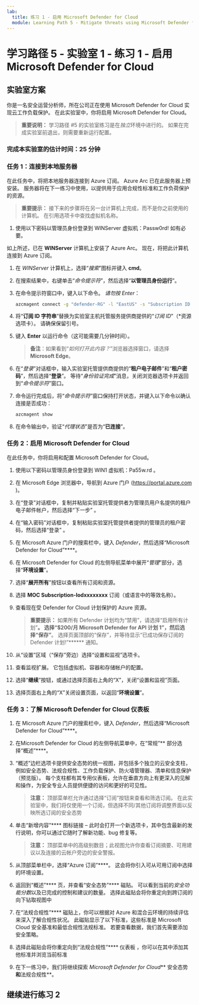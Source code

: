```yaml
---
lab:
  title: 练习 1 - 启用 Microsoft Defender for Cloud
  module: Learning Path 5 - Mitigate threats using Microsoft Defender for Cloud
---
```


# 学习路径 5 - 实验室 1 - 练习 1 - 启用 Microsoft Defender for Cloud

## 实验室方案

你是一名安全运营分析师，所在公司正在使用 Microsoft Defender for Cloud 实现云工作负载保护。 在此实验室中，你将启用 Microsoft Defender for Cloud。

>**重要说明：** 学习路径 #5 的实验室练习是在*独立*环境中进行的。 如果在完成实验室前退出，则需要重新运行配置。

### 完成本实验室的估计时间：25 分钟

### 任务 1：连接到本地服务器

在此任务中，将把本地服务器连接到 Azure 订阅。 Azure Arc 已在此服务器上预安装。 服务器将在下一练习中使用，以提供用于应用合规性标准和工作负荷保护的资源。

>**重要提示：** 接下来的步骤将在另一台计算机上完成，而不是你之前使用的计算机。 在引用选项卡中查找虚拟机名称。

1. 使用以下密码以管理员身份登录到 WINServer 虚拟机：Passw0rd! 如有必要。  

如上所述，已在 **WINServer** 计算机上安装了 Azure Arc。 现在，将把此计算机连接到 Azure 订阅。

1. 在 *WINServer* 计算机上，选择“*搜索*”图标并键入 **cmd**。

1. 在搜索结果中，右键单击“*命令提示符*”，然后选择“**以管理员身份运行**”。

1. 在命令提示符窗口中，键入以下命令。 *请勿按 Enter*：

    ```cmd
    azcmagent connect -g "defender-RG" -l "EastUS" -s "Subscription ID string"
    ```

1. 将“**订阅 ID 字符串**”替换为实验室主机托管服务提供商提供的“*订阅 ID*”（*资源选项卡）。 请确保保留引号。

1. 键入 **Enter** 以运行命令（这可能需要几分钟时间）。

    >**备注**：如果看到“*如何打开此内容？*”浏览器选择窗口，请选择 **Microsoft Edge**。

1. 在“*登录*”对话框中，输入实验室托管提供商提供的“**租户电子邮件**”和“**租户密码**”，然后选择“**登录**”。 等待“*身份验证完成*”消息，关闭浏览器选项卡并返回到“*命令提示符*”窗口。

1. 命令运行完成后，将“*命令提示符*”窗口保持打开状态，并键入以下命令以确认连接是否成功：

    ```cmd
    azcmagent show
    ```

1. 在命令输出中，验证“*代理状态*”是否为“**已连接**”。

### 任务 2：启用 Microsoft Defender for Cloud

在此任务中，你将启用和配置 Microsoft Defender for Cloud。

1. 使用以下密码以管理员身份登录到 WIN1 虚拟机：Pa55w.rd 。

1. 在 Microsoft Edge 浏览器中，导航到 Azure 门户 (<https://portal.azure.com> )。
  
1. 在“登录”对话框中，复制并粘贴实验室托管提供者为管理员用户名提供的租户电子邮件帐户，然后选择“下一步” 。

1. 在“输入密码”对话框中，复制粘贴实验室托管提供者提供的管理员的租户密码，然后选择“登录” 。

1. 在 Microsoft Azure 门户的搜索栏中，键入 *Defender*，然后选择“Microsoft Defender for Cloud”****。

1. 在 Microsoft Defender for Cloud 的左侧导航菜单中展开“*管理*”部分，选择“**环境设置**”。

1. 选择“**展开所有**”按钮以查看所有订阅和资源。

1. 选择 **MOC Subscription-lodxxxxxxxx** 订阅（或语言中的等效名称）。

1. 查看现在受 Defender for Cloud 计划保护的 Azure 资源。

    >**重要提示：** 如果所有 Defender 计划均为“禁用”，请选择“启用所有计划”******。 选择“$200/月 Microsoft Defender for API 计划 1”，然后选择“保存”******。 选择页面顶部的“保存”，并等待显示“已成功保存订阅的 Defender 计划!”****** 通知。

1. 从“设置”区域（“保存”旁边）选择“设置和监视”选项卡。

1. 查看监视扩展。 它包括虚拟机、容器和存储帐户的配置。

1. 选择“**继续**”按钮，或通过选择页面右上角的“X”，关闭“设置和监视”页面。

1. 选择页面右上角的“X”关闭设置页面，以返回“**环境设置**”。

<!---1. Select the Log analytics workspace you created earlier *uniquenameDefender* to review the available options and pricing.

1. Select **Enable all plans** (to the right of Select Defender plan) and then select **Save**. Wait for the *"Microsoft Defender plan for workspace uniquenameDefender were saved successfully!"* notification to appear.

    >**Note:** If the page is not being displayed, refresh your Edge browser and try again.

1. Close the Defender plans page by selecting the 'X' on the upper right of the page to go back to the **Environment settings**. --->

### 任务 3：了解 Microsoft Defender for Cloud 仪表板

1. 在 Microsoft Azure 门户的搜索栏中，键入 *Defender*，然后选择“Microsoft Defender for Cloud”****。

1. 在Microsoft Defender for Cloud 的左侧导航菜单中，在“常规”** 部分选择“概述”****。

1. “概述”边栏选项卡提供安全态势的统一视图，并包括多个独立的云安全支柱，例如安全态势、法规合规性、工作负载保护、防火墙管理器、清单和信息保护（预览版）。 每个支柱都有其专用仪表板，允许在垂直方向上有更深入的见解和操作，为安全专业人员提供便捷的访问和更好的可见性。

    >**注意：** 顶部菜单栏允许通过选择“订阅”按钮来查看和筛选订阅。 在此实验室中，我们将仅使用一个订阅，但选择不同/其他订阅将调整界面以反映所选订阅的安全态势

1. 单击“新增内容”**** 图标链接 – 此时会打开一个新选项卡，其中包含最新的发行说明，你可以通过它随时了解新功能、bug 修复等。

    >**注意：** 顶部菜单中的高级别数目；此视图允许你查看订阅摘要、可用建议以及连接的云帐户旁边的安全警报。

1. 从顶部菜单栏中，选择“Azure 订阅”****。 这会将你引入可从可用订阅中选择的环境设置。

1. 返回到“概述”**** 页，并查看“安全态势”**** 磁贴。 可以看到当前的*安全功能分数*以及已完成的控制和建议的数量。 选择此磁贴会将你重定向到跨订阅的向下钻取视图中

1. 在“法规合规性”**** 磁贴上，你可以根据对 Azure 和混合云环境的持续评估来深入了解合规性状况。 此磁贴显示了以下标准，这些标准是 Microsoft Cloud 安全基准和最低合规性法规标准。 若要查看数据，我们首先需要添加安全策略。

1. 选择此磁贴会将你重定向到“法规合规性”**** 仪表板 ，你可以在其中添加其他标准并浏览当前标准

1. 在下一练习中，我们将继续探索 *Microsoft Defender for Cloud*** 安全态势**和**法规合规性**。

## 继续进行练习 2
